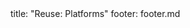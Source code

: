 <frontmatter>
title: "Reuse: Platforms"
footer: footer.md
</frontmatter>

<include src="navbar.md" boilerplate />

<include src="container-inPage-asFlat.md" boilerplate />